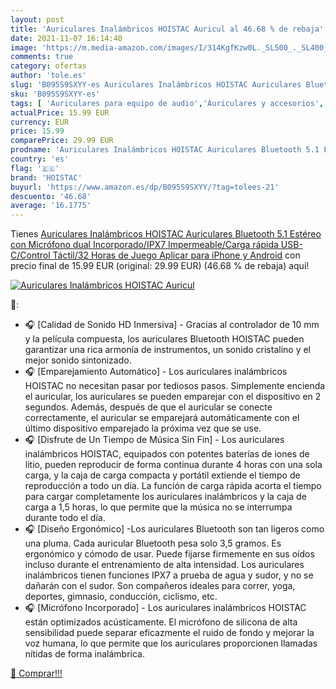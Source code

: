 ```yaml
---
layout: post
title: 'Auriculares Inalámbricos HOISTAC Auricul al 46.68 % de rebaja'
date: 2021-11-07 16:14:40
image: 'https://m.media-amazon.com/images/I/314KgfKzw0L._SL500_._SL400_.jpg'
comments: true
category: ofertas
author: 'tole.es'
slug: 'B095S9SXYY-es Auriculares Inalámbricos HOISTAC Auriculares Bluetooth 5.1...'
sku: 'B095S9SXYY-es'
tags: [ 'Auriculares para equipo de audio','Auriculares y accesorios','Electrónica','hoistac','iphone', ]
actualPrice: 15.99 EUR
currency: EUR
price: 15.99
comparePrice: 29.99 EUR
prodname: 'Auriculares Inalámbricos HOISTAC Auriculares Bluetooth 5.1 Estéreo con Micrófono dual Incorporado/IPX7 Impermeable/Carga rápida USB-C/Control Táctil/32 Horas de Juego Aplicar para iPhone y Android'
country: 'es'
flag: '🇪🇸'
brand: 'HOISTAC'
buyurl: 'https://www.amazon.es/dp/B095S9SXYY/?tag=tolees-21'
descuento: '46.68'
average: '16.1775'
---
```


Tienes [Auriculares Inalámbricos HOISTAC Auriculares Bluetooth 5.1 Estéreo con Micrófono dual Incorporado/IPX7 Impermeable/Carga rápida USB-C/Control Táctil/32 Horas de Juego Aplicar para iPhone y Android](https://www.amazon.es/dp/B095S9SXYY/?tag=tolees-21) con precio final de  15.99 EUR (original: 29.99 EUR) (46.68 %  de rebaja) aqui!

[![Auriculares Inalámbricos HOISTAC Auricul](https://m.media-amazon.com/images/I/314KgfKzw0L._SL500_._SL400_.jpg)](https://www.amazon.es/dp/B095S9SXYY/?tag=tolees-21)

🔎:

- 🎧 [Calidad de Sonido HD Inmersiva] - Gracias al controlador de 10 mm y la película compuesta, los auriculares Bluetooth HOISTAC pueden garantizar una rica armonía de instrumentos, un sonido cristalino y el mejor sonido sintonizado.
- 🎧 [Emparejamiento Automático] - Los auriculares inalámbricos HOISTAC no necesitan pasar por tediosos pasos. Simplemente encienda el auricular, los auriculares se pueden emparejar con el dispositivo en 2 segundos. Además, después de que el auricular se conecte correctamente, el auricular se emparejará automáticamente con el último dispositivo emparejado la próxima vez que se use.
- 🎧 [Disfrute de Un Tiempo de Música Sin Fin] - Los auriculares inalámbricos HOISTAC, equipados con potentes baterías de iones de litio, pueden reproducir de forma continua durante 4 horas con una sola carga, y la caja de carga compacta y portátil extiende el tiempo de reproducción a todo un día. La función de carga rápida acorta el tiempo para cargar completamente los auriculares inalámbricos y la caja de carga a 1,5 horas, lo que permite que la música no se interrumpa durante todo el día.
- 🎧 [Diseño Ergonómico] -Los auriculares Bluetooth son tan ligeros como una pluma. Cada auricular Bluetooth pesa solo 3,5 gramos. Es ergonómico y cómodo de usar. Puede fijarse firmemente en sus oídos incluso durante el entrenamiento de alta intensidad. Los auriculares inalámbricos tienen funciones IPX7 a prueba de agua y sudor, y no se dañarán con el sudor. Son compañeros ideales para correr, yoga, deportes, gimnasio, conducción, ciclismo, etc.
- 🎧 [Micrófono Incorporado] - Los auriculares inalámbricos HOISTAC están optimizados acústicamente. El micrófono de silicona de alta sensibilidad puede separar eficazmente el ruido de fondo y mejorar la voz humana, lo que permite que los auriculares proporcionen llamadas nítidas de forma inalámbrica.

[🛒 Comprar!!!](https://www.amazon.es/dp/B095S9SXYY/?tag=tolees-21)
